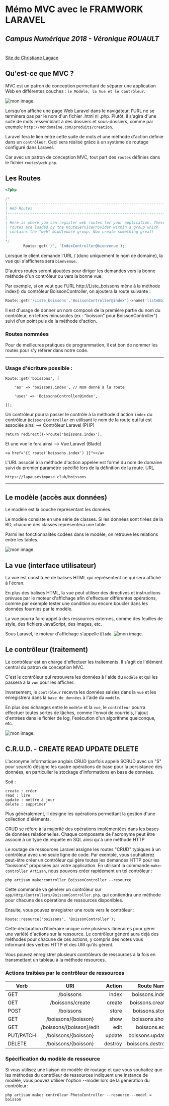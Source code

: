# Mémo MVC avec le FRAMWORK LARAVEL
## *Campus Numérique 2018 - Véronique ROUAULT*
#
##

[Site de Christiane Lagace](http://christianelagace.com/)

## Qu'est-ce que MVC ?
MVC est un patron de conception permettant de séparer une application Web en différentes couches : `le Modèle, la Vue et le Contrôleur`.

![mon image](images/schema-MVC.jpg).

Lorsqu'on affiche une page Web Laravel dans le navigateur, l'URL ne se terminera pas par le nom d'un fichier .html ni .php. Plutôt, il s'agira d'une suite de mots ressemblant à des dossiers et sous-dossiers, comme par exemple `http://mondomaine.com/produits/creation`.

Laravel fera le lien entre cette suite de mots et une méthode d'action définie dans un `contrôleur`. Ceci sera réalisé grâce à un système de routage configuré dans Laravel.

Car avec un patron de conception MVC, tout part des `routes` définies dans le fichier `routes\web.php`.

## Les Routes

```php
<?php

/*
|--------------------------------------------------------------------------
| Web Routes
|--------------------------------------------------------------------------
|
| Here is where you can register web routes for your application. These
| routes are loaded by the RouteServiceProvider within a group which
| contains the "web" middleware group. Now create something great!
|
*/
        Route::get('/', 'IndexController@bienvenue');

```

Lorsque le client demande l'URL / (donc uniquement le nom de domaine), la vue qui s'affichera sera `bienvenue`.

D'autres routes seront ajoutées pour diriger les demandes vers la bonne méthode d'un contrôleur ou vers la bonne vue.

Par exemple, si on veut que l'URL http://Liste_boissons mène à la méthode index() du contrôleur BoissonController, on ajoutera la route suivante :
```php
Route::get('/Liste_boissons','BoissonController@index')->name('listeBoissons');
```
Il est d'usage de donner un nom composé de la première partie du nom du contrôleur, en lettres minuscules (ex : "boisson" pour BoissonController") suivi d'un point puis de la méthode d'action.

### Routes nommées

Pour de meilleures pratiques de programmation, il est bon de nommer les routes pour s'y référer dans notre code.
___
### Usage d'écriture possible :
```
Route::get('boissons', [

    'as' => 'boissons.index', // Nom donné à la route

    'uses' => 'BoissonsController@index', 

]);
```
Un contrôleur pourra passer le contrôle à la méthode d'action `index` du contrôleur `BoissonsController` en utilisant le nom de la route qui lui est associée ainsi
--> Contrôleur Laravel (PHP)
```
return redirect()->route('boissons.index');
```
Et une vue le fera ainsi --> Vue Laravel (Blade)
```
<a href="{{ route('boissons.index') }}"></a>
```
L'URL associé à la méthode d'action appelée est formé du nom de domaine suivi du premier paramètre spécifié lors de la définition de la route.
URL
```
https://lapausesimpose.club/boissons
```
___
## Le modèle (accès aux données)

Le modèle est la couche représentant les données.

Le modèle consiste en une série de classes. Si les données sont tirées de la BD, chacune des classes représentera une table.

Parmi les fonctionnalités codées dans le modèle, on retrouve les relations entre les tables. 

![mon image](images/Laravel-PatronMVC-Modele.png).

## La vue (interface utilisateur)

La vue est constituée de balises HTML qui représentent ce qui sera affiché à l'écran.

En plus des balises HTML, la vue peut utiliser des directives et instructions prévues par le moteur d'affichage afin d'effectuer différentes opérations, comme par exemple tester une condition ou encore boucler dans les données fournies par le modèle.

La vue pourra faire appel à des ressources externes, comme des feuilles de style, des fichiers JavaScript, des images, etc.

Sous Laravel, le moteur d'affichage s'appelle `Blade`.
![mon image](images/Laravel-PatronMVC-Vue.png).

## Le contrôleur (traitement)

Le contrôleur est en charge d'effectuer les traitements. Il s'agit de l'élément central du patron de conception MVC.

C'est le contrôleur qui retrouvera les données à l'aide du `modèle` et qui les passera à la `vue` pour les afficher.

Inversement, le `contrôleur` recevra les données saisies dans la `vue` et les enregistrera dans la `base de données` à l'aide du `modèle`.

En plus des échanges entre le `modèle` et la `vue`, le `contrôleur` pourra effectuer toutes sortes de tâches, comme l'envoi de courriels, l'ajout d'entrées dans le fichier de log, l'exécution d'un algorithme quelconque, etc.

![mon image](images/Laravel-PatronMVC-Controleur.png).

## C.R.U.D. - CREATE READ UPDATE DELETE

L'acronyme informatique anglais CRUD (parfois appelé SCRUD avec un "S" pour search) désigne les quatre opérations de base pour la persistance des données, en particulier le stockage d'informations en base de données.

Soit :

    create : créer
    read : lire
    update : mettre à jour
    delete : supprimer

Plus généralement, il désigne les opérations permettant la gestion d'une collection d'éléments.

CRUD se réfère à la majorité des opérations implémentées dans les bases de données relationnelles. Chaque composante de l'acronyme peut être associé à un type de requête en SQL ainsi qu'à une méthode HTTP

Le routage de ressources Laravel assigne les routes "CRUD" typiques à un contrôleur avec une seule ligne de code. Par exemple, vous souhaiterez peut-être créer un contrôleur qui gère toutes les demandes HTTP pour les "boissons" proposées par votre application. En utilisant la commande `make: controller Artisan`, nous pouvons créer rapidement un tel contrôleur :
```
php artisan make:controller BoissonController --resource
```
Cette commande va générer un contrôleur sur `app/Http/Controllers/BoissonController.php`. 
qui contiendra une méthode pour chacune des opérations de ressources disponibles.

Ensuite, vous pouvez enregistrer une route vers le contrôleur :
```
Route::resource('boissons', 'BoissonController');
```
Cette déclaration d'itinéraire unique crée plusieurs itinéraires pour gérer une variété d'actions sur la ressource. Le contrôleur généré aura déjà des méthodes pour chacune de ces actions, y compris des notes vous informant des verbes HTTP et des URI qu'ils gèrent.

Vous pouvez enregistrer plusieurs contrôleurs de ressources à la fois en transmettant un tableau à la méthode resources.

### Actions traitées par le contrôleur de ressources

| Verb          | URI           | Action    | Route Name    |
| ------------- |:-------------:| ---------:| -------------:|
| GET 	        |/boissons      |	index 	| boissons.index|	
|GET 	        |/boissons/create 	|create |boissons.create|
|POST 	        |/boissons 	    |store 	    |boissons.store|
|GET 	        |/boissons/{boisson} |show 	|boissons.show|
|GET 	        |/boissons/{boisson}/edit 	|edit 	|boissons.edit|
|PUT/PATCH 	    |/boissons/{boisson} |update |boissons.update|
|DELETE 	    |/boissons/{boisson} |destroy|boissons.destroy|

### Spécification du modèle de ressource

Si vous utilisez une liaison de modèle de routage et que vous souhaitez que les méthodes du contrôleur de ressources indiquent une instance de modèle, vous pouvez utiliser l'option --model lors de la génération du contrôleur:
```
php artisan make: contrôleur PhotoController --resource --model = boisson
```